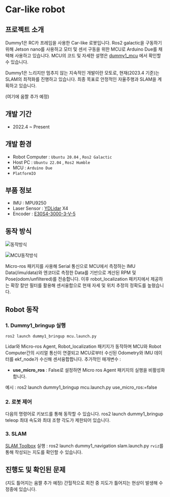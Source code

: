 # Car-like robot

## 프로젝트 소개
Dummy1은 RC카 프레임을 사용한 Car-like 로봇입니다. Ros2 galactic을 구동하기 위해 Jetson nano를 사용하고 모터 및 센서 구동을 위한 MCU로 Arduino Due를 채택해 사용하고 있습니다.
MCU의 코드 및 자세한 설명은 [dummy1_mcu](https://github.com/Gone030/dummy1_mcu) 에서 확인할 수 있습니다.

Dummy1은 느리지만 멈추지 않는 지속적인 개발이란 모토로, 현재(2023.4 기준)는 SLAM의 최적화를 진행하고 있습니다. 최종 목표로 안정적인 자율주행과 SLAM을 계획하고 있습니다.

(여기에 움짤 추가 예정)

## 개발 기간
* 2022.4 ~ Present

## 개발 환경
* Robot Computer : `Ubuntu 20.04` , `Ros2 Galactic`
* Host PC : `Ubuntu 22.04` , `Ros2 Humble`
* MCU : `Arduino Due`
* `PlatformIO`

## 부품 정보
* IMU : MPU9250
* Laser Sensor : [YDLidar](https://www.ydlidar.com/lidars.html) X4
* Encoder : [E30S4-3000-3-V-5](https://kr.misumi-ec.com/vona2/detail/221005279659/?HissuCode=E30S4-3000-3-V-5)

## 동작 방식

![동작방식](https://user-images.githubusercontent.com/89852937/232405742-3338bc55-86fc-495d-8be8-c995b19ee979.png)

![MCU동작방식](https://user-images.githubusercontent.com/89852937/232420930-1fde0742-22cb-4bbb-84f6-3927214fe83c.png)

Micro-ros 패키지를 사용해 Serial 통신으로 MCU에서 측정하는 IMU Data(/imu/data)와 엔코더로 측정한 Data를 기반으로 계산된 RPM 및 Pose(odom/unfiltered)를 전송합니다. 이후 robot_localization 패키지에서 제공하는 확장 칼만 필터를 활용해 센서융합으로 현재 자세 및 위치 추정의 정확도를 높혔습니다.

## Robot 동작

### 1. Dummy1_bringup 실행
    ros2 launch dummy1_bringup mcu.launch.py
Lidar와 Micro-ros Agent, Robot_localization 패키지가 동작하며 MCU와 Robot Computer간의 시리얼 통신이 연결되고 MCU로부터 수신된 Odometry와 IMU 데이터를 ekf_node가 수신해 센서융합합니다.
 추가적인 매개변수 :
 * __use_micro_ros__ : False로 설정하면 Micro ros Agent 패키지의 실행을 비활성화 합니다.

예시 :
    ros2 launch dummy1_bringup mcu.launch.py use_micro_ros:=false

### 2. 로봇 제어
다음의 명령어로 키보드를 통해 동작할 수 있습니다.
    ros2 launch dummy1_bringup teleop
최대 속도와 최대 조향 각도가 제한되어 있습니다.

### 3. SLAM
[SLAM Toolbox](https://github.com/SteveMacenski/slam_toolbox) 실행 :
    ros2 launch dummy1_navigation slam.launch.py
`rviz`를 통해 작성되는 지도를 확인할 수 있습니다.
## 진행도 및 확인된 문제

(지도 틀어지는 움짤 추가 예정)
간헐적으로 회전 중 지도가 틀어지는 현상이 발생해 수정중에 있습니다.
